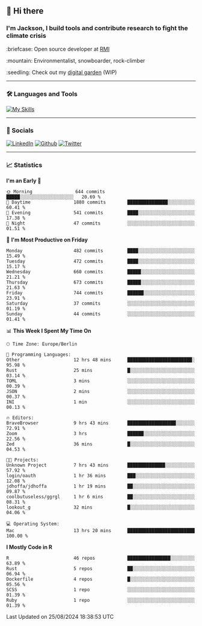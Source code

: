 ## :wave: Hi there
### I'm Jackson, I build tools and contribute research to fight the climate crisis
<p> :briefcase: Open source developer at <a href="https://rmi.org/" alt="RMI">RMI</a></p>
<p> :mountain: Environmentalist, snowboarder, rock-climber</p>
<p> :seedling: Check out my <a href="https://jdhoffa.github.io/" alt="digital garden">digital garden</a> (WIP) </p>

---

### :hammer_and_wrench: Languages and Tools

[![My Skills](https://skillicons.dev/icons?i=r,python,rust,docker,svelte,js,neovim,azure,postgresql,kubernetes,html,css&perline=6&theme=dark)](https://skillicons.dev)

---

### :iphone: Socials

[![LinkedIn](https://skillicons.dev/icons?i=linkedin&theme=dark)](https://www.linkedin.com/in/jackson-hoffart/) 
[![Github](https://skillicons.dev/icons?i=github&theme=dark)](https://github.com/jdhoffa) 
[![Twitter](https://skillicons.dev/icons?i=twitter&theme=dark)](https://twitter.com/jdhoffart) 

---

### :chart_with_upwards_trend: Statistics

 
<!--START_SECTION:waka-->
**I'm an Early 🐤** 

```text
🌞 Morning                644 commits         █████░░░░░░░░░░░░░░░░░░░░   20.69 % 
🌆 Daytime                1880 commits        ███████████████░░░░░░░░░░   60.41 % 
🌃 Evening                541 commits         ████░░░░░░░░░░░░░░░░░░░░░   17.38 % 
🌙 Night                  47 commits          ░░░░░░░░░░░░░░░░░░░░░░░░░   01.51 % 
```
📅 **I'm Most Productive on Friday** 

```text
Monday                   482 commits         ████░░░░░░░░░░░░░░░░░░░░░   15.49 % 
Tuesday                  472 commits         ████░░░░░░░░░░░░░░░░░░░░░   15.17 % 
Wednesday                660 commits         █████░░░░░░░░░░░░░░░░░░░░   21.21 % 
Thursday                 673 commits         █████░░░░░░░░░░░░░░░░░░░░   21.63 % 
Friday                   744 commits         ██████░░░░░░░░░░░░░░░░░░░   23.91 % 
Saturday                 37 commits          ░░░░░░░░░░░░░░░░░░░░░░░░░   01.19 % 
Sunday                   44 commits          ░░░░░░░░░░░░░░░░░░░░░░░░░   01.41 % 
```


📊 **This Week I Spent My Time On** 

```text
🕑︎ Time Zone: Europe/Berlin

💬 Programming Languages: 
Other                    12 hrs 48 mins      ████████████████████████░   95.98 % 
Rust                     25 mins             █░░░░░░░░░░░░░░░░░░░░░░░░   03.14 % 
TOML                     3 mins              ░░░░░░░░░░░░░░░░░░░░░░░░░   00.39 % 
JSON                     2 mins              ░░░░░░░░░░░░░░░░░░░░░░░░░   00.37 % 
INI                      1 min               ░░░░░░░░░░░░░░░░░░░░░░░░░   00.13 % 

🔥 Editors: 
BraveBrowser             9 hrs 43 mins       ██████████████████░░░░░░░   72.91 % 
Zoom                     3 hrs               ██████░░░░░░░░░░░░░░░░░░░   22.56 % 
Zed                      36 mins             █░░░░░░░░░░░░░░░░░░░░░░░░   04.53 % 

🐱‍💻 Projects: 
Unknown Project          7 hrs 43 mins       ██████████████░░░░░░░░░░░   57.92 % 
login/oauth              1 hr 36 mins        ███░░░░░░░░░░░░░░░░░░░░░░   12.08 % 
jdhoffa/jdhoffa          1 hr 19 mins        ██░░░░░░░░░░░░░░░░░░░░░░░   09.87 % 
coolbutuseless/ggrgl     1 hr 6 mins         ██░░░░░░░░░░░░░░░░░░░░░░░   08.31 % 
lookout_g                32 mins             █░░░░░░░░░░░░░░░░░░░░░░░░   04.06 % 

💻 Operating System: 
Mac                      13 hrs 20 mins      █████████████████████████   100.00 % 
```

**I Mostly Code in R** 

```text
R                        46 repos            ████████████████░░░░░░░░░   63.89 % 
Rust                     5 repos             ██░░░░░░░░░░░░░░░░░░░░░░░   06.94 % 
Dockerfile               4 repos             █░░░░░░░░░░░░░░░░░░░░░░░░   05.56 % 
SCSS                     1 repo              ░░░░░░░░░░░░░░░░░░░░░░░░░   01.39 % 
Ruby                     1 repo              ░░░░░░░░░░░░░░░░░░░░░░░░░   01.39 % 
```




 Last Updated on 25/08/2024 18:38:53 UTC
<!--END_SECTION:waka-->
